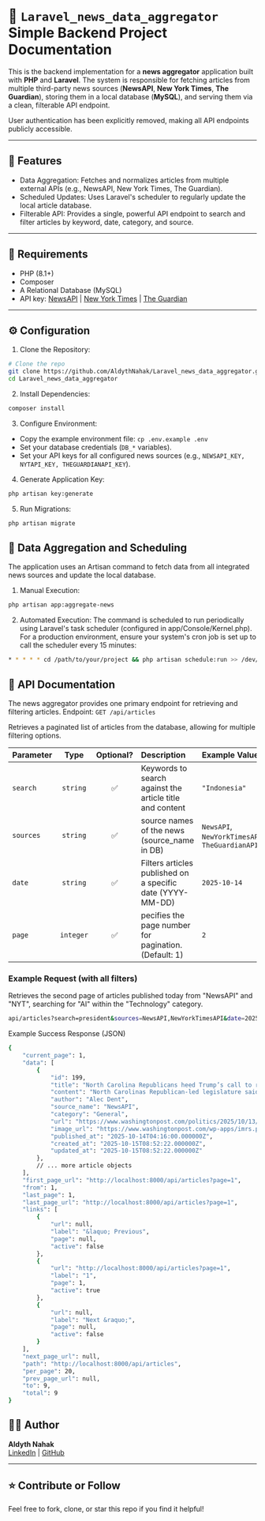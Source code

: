 # 📘 `Laravel_news_data_aggregator` Simple Backend Project Documentation

This is the backend implementation for a **news aggregator** application built with **PHP** and **Laravel**. The system is responsible for fetching articles from multiple third-party news sources (**NewsAPI**, **New York Times**, **The Guardian**), storing them in a local database (**MySQL**), and serving them via a clean, filterable API endpoint.

User authentication has been explicitly removed, making all API endpoints publicly accessible.

---

## 🧩 Features
- Data Aggregation: Fetches and normalizes articles from multiple external APIs (e.g., NewsAPI, New York Times, The Guardian).
- Scheduled Updates: Uses Laravel's scheduler to regularly update the local article database.
- Filterable API: Provides a single, powerful API endpoint to search and filter articles by keyword, date, category, and source.

---

## 🚀 Requirements

- PHP (8.1+)
- Composer
- A Relational Database (MySQL)
- API key: [NewsAPI](https://newsapi.org/) | [New York Times](https://developer.nytimes.com/apis) | [The Guardian](https://open-platform.theguardian.com/)
---

## ⚙️ Configuration
1. Clone the Repository:

```bash
# Clone the repo
git clone https://github.com/AldythNahak/Laravel_news_data_aggregator.git
cd Laravel_news_data_aggregator
```

2. Install Dependencies:
```bash
composer install
```

3. Configure Environment:
- Copy the example environment file: ``cp .env.example .env``
- Set your database credentials (``DB_*`` variables).
- Set your API keys for all configured news sources (e.g., ``NEWSAPI_KEY, NYTAPI_KEY, THEGUARDIANAPI_KEY``).

4. Generate Application Key:
```bash
php artisan key:generate
```

5. Run Migrations:
```bash
php artisan migrate
```

## 📅 Data Aggregation and Scheduling
The application uses an Artisan command to fetch data from all integrated news sources and update the local database.

1. Manual Execution:
```bash
php artisan app:aggregate-news
```

2. Automated Execution:
The command is scheduled to run periodically using Laravel's task scheduler (configured in app/Console/Kernel.php). For a production environment, ensure your system's cron job is set up to call the scheduler every 15 minutes:
```bash
* * * * * cd /path/to/your/project && php artisan schedule:run >> /dev/null 2>&1
```

## 📄 API Documentation
The news aggregator provides one primary endpoint for retrieving and filtering articles.
Endpoint: ``GET /api/articles``

Retrieves a paginated list of articles from the database, allowing for multiple filtering options.

| Parameter | Type | Optional? | Description | Example Value |
|:-----------|:------:|:----------:|:-------------|:---------------|
| `search` | `string` | ✅ | Keywords to search against the article title and content | `"Indonesia"` |
| `sources` | `string` | ✅ | source names of the news (source_name in DB) | `NewsAPI`, `NewYorkTimesAPI`, `TheGuardianAPI` |
| `date` | `string` | ✅ | Filters articles published on a specific date (YYYY-MM-DD) | `2025-10-14` |
| `page` | `integer` | ✅ | pecifies the page number for pagination. (Default: 1) | `2` |


### Example Request (with all filters)
Retrieves the second page of articles published today from "NewsAPI" and "NYT", searching for "AI" within the "Technology" category. 
```bash
api/articles?search=president&sources=NewsAPI,NewYorkTimesAPI&date=2025-10-14
```
Example Success Response (JSON)
```bash
{
    "current_page": 1,
    "data": [
        {
            "id": 199,
            "title": "North Carolina Republicans heed Trump’s call to redraw congressional map - The Washington Post",
            "content": "North Carolinas Republican-led legislature said Monday that it will soon begin work on a new congressional map that could yield another Republican-leaning district in the state.\r\nPresident Trump earn… [+280 chars]",
            "author": "Alec Dent",
            "source_name": "NewsAPI",
            "category": "General",
            "url": "https://www.washingtonpost.com/politics/2025/10/13/north-carolina-redistricting-map-trump/",
            "image_url": "https://www.washingtonpost.com/wp-apps/imrs.php?src=https://arc-anglerfish-washpost-prod-washpost.s3.amazonaws.com/public/ZJUF46DFTV7RYWCH7Y32QIALDY_size-normalized.jpg&w=1440",
            "published_at": "2025-10-14T04:16:00.000000Z",
            "created_at": "2025-10-15T08:52:22.000000Z",
            "updated_at": "2025-10-15T08:52:22.000000Z"
        },
        // ... more article objects
    ],
    "first_page_url": "http://localhost:8000/api/articles?page=1",
    "from": 1,
    "last_page": 1,
    "last_page_url": "http://localhost:8000/api/articles?page=1",
    "links": [
        {
            "url": null,
            "label": "&laquo; Previous",
            "page": null,
            "active": false
        },
        {
            "url": "http://localhost:8000/api/articles?page=1",
            "label": "1",
            "page": 1,
            "active": true
        },
        {
            "url": null,
            "label": "Next &raquo;",
            "page": null,
            "active": false
        }
    ],
    "next_page_url": null,
    "path": "http://localhost:8000/api/articles",
    "per_page": 20,
    "prev_page_url": null,
    "to": 9,
    "total": 9
}
```

## 🧑‍💻 Author

**Aldyth Nahak**  
[LinkedIn](https://linkedin.com/in/aldythnahak) | [GitHub](https://github.com/AldythNahak)

---

## ⭐️ Contribute or Follow

Feel free to fork, clone, or star this repo if you find it helpful!
